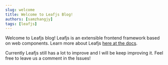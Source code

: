 ```yaml
---
slug: welcome
title: Welcome to Leafjs Blog!
authors: [samzhangjy]
tags: [leafjs]
---
```


Welcome to Leafjs blog! Leafjs is an extensible frontend framework based on web components. Learn more about Leafjs [here at the docs](/docs/intro).

Currently Leafjs still has a lot to improve and I will be keep improving it. Feel free to leave us a comment in the Issues!
